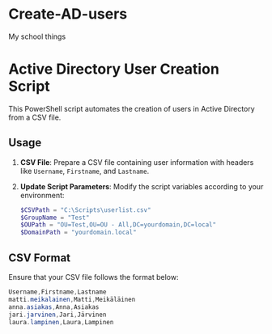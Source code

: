 # Create-AD-users
My school things

# Active Directory User Creation Script

This PowerShell script automates the creation of users in Active Directory from a CSV file.

## Usage

1. **CSV File**: Prepare a CSV file containing user information with headers like `Username`, `Firstname`, and `Lastname`.

2. **Update Script Parameters**: Modify the script variables according to your environment:

   ```powershell
   $CSVPath = "C:\Scripts\userlist.csv"
   $GroupName = "Test"
   $OUPath = "OU=Test,OU=OU - All,DC=yourdomain,DC=local"
   $DomainPath = "yourdomain.local"

## CSV Format

Ensure that your CSV file follows the format below:
 ```powershell
Username,Firstname,Lastname
matti.meikalainen,Matti,Meikäläinen
anna.asiakas,Anna,Asiakas
jari.jarvinen,Jari,Järvinen
laura.lampinen,Laura,Lampinen
